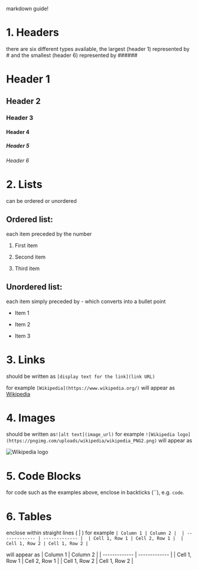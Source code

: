 
  markdown guide!
  
# 1. Headers
there are six different types available, the largest (header 1) represented by # and the smallest (header 6) represented by ######
  

# Header 1

## Header 2

### Header 3

#### Header 4

##### Header 5

###### Header 6

  

# 2. Lists

can be ordered or unordered
## Ordered list:
each item preceded by the number

1. First item

2. Second item

3. Third item 

## Unordered list:
each item simply preceded by - which converts into a bullet point

- Item 1

- Item 2

- Item 3
  

# 3. Links

should be written as `[display text for the link](link URL)`

for example `[Wikipedia](https://www.wikipedia.org/)` will appear as [Wikipedia](https://www.wikipedia.org/)

  

# 4. Images


should be written as`![alt text](image_url)` for example `![Wikipedia logo](https://pngimg.com/uploads/wikipedia/wikipedia_PNG2.png)` will appear as

![Wikipedia logo](https://pngimg.com/uploads/wikipedia/wikipedia_PNG2.png)

  

# 5. Code Blocks
for code such as the examples above, enclose in backticks (``), e.g. `code`.

  

# 6. Tables

enclose within straight lines ( | ) for example
`| Column 1 | Column 2 | 
| ------------- | ------------- | 
| Cell 1, Row 1 | Cell 2, Row 1 | 
| Cell 1, Row 2 | Cell 1, Row 2 |`

will appear as 
| Column 1 | Column 2 | 
| ------------- | ------------- | 
| Cell 1, Row 1 | Cell 2, Row 1 | 
| Cell 1, Row 2 | Cell 1, Row 2 |
